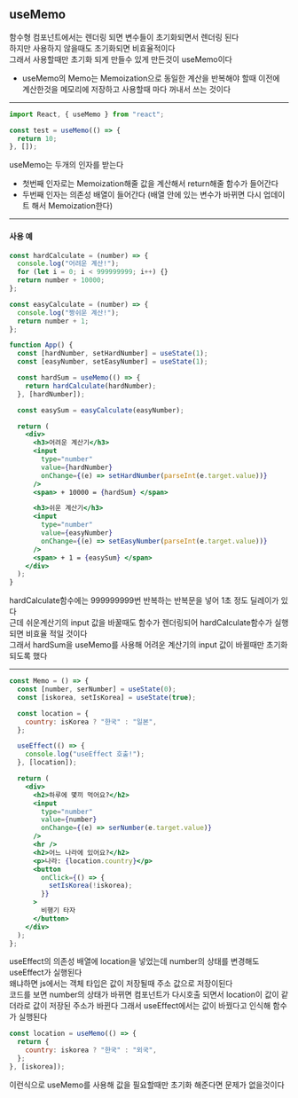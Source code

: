 ## useMemo

함수형 컴포넌트에서는 렌더링 되면 변수들이 초기화되면서 렌더링 된다<br>
하지만 사용하지 않을때도 초기화되면 비효율적이다<br> 그래서 사용할때만 초기화 되게 만들수 있게 만든것이 useMemo이다

- useMemo의 Memo는 Memoization으로 동일한 계산을 반복해야 할때 이전에 계산한것을 메모리에 저장하고 사용할때 마다 꺼내서 쓰는 것이다

<hr>

```jsx
import React, { useMemo } from "react";

const test = useMemo(() => {
  return 10;
}, []);
```

useMemo는 두개의 인자를 받는다

- 첫번째 인자로는 Memoization해줄 값을 계산해서 return해줄 함수가 들어간다
- 두번째 인자는 의존성 배열이 들어간다 (배열 안에 있는 변수가 바뀌면 다시 업데이트 해서 Memoization한다)

<hr>

#### 사용 예

```jsx
const hardCalculate = (number) => {
  console.log("어려운 계산!");
  for (let i = 0; i < 999999999; i++) {}
  return number + 10000;
};

const easyCalculate = (number) => {
  console.log("짱쉬운 계산!");
  return number + 1;
};

function App() {
  const [hardNumber, setHardNumber] = useState(1);
  const [easyNumber, setEasyNumber] = useState(1);

  const hardSum = useMemo(() => {
    return hardCalculate(hardNumber);
  }, [hardNumber]);

  const easySum = easyCalculate(easyNumber);

  return (
    <div>
      <h3>어려운 계산기</h3>
      <input
        type="number"
        value={hardNumber}
        onChange={(e) => setHardNumber(parseInt(e.target.value))}
      />
      <span> + 10000 = {hardSum} </span>

      <h3>쉬운 계산기</h3>
      <input
        type="number"
        value={easyNumber}
        onChange={(e) => setEasyNumber(parseInt(e.target.value))}
      />
      <span> + 1 = {easySum} </span>
    </div>
  );
}
```

hardCalculate함수에는 999999999번 반복하는 반복문을 넣어 1초 정도 딜레이가 있다<br>
근데 쉬운계산기의 input 값을 바꿀때도 함수가 렌더링되어 hardCalculate함수가 실행되면 비효율 적일 것이다<br> 그래서 hardSum을 useMemo를 사용해 어려운 계산기의 input 값이 바뀔때만 초기화 되도록 했다

<hr>

```jsx
const Memo = () => {
  const [number, serNumber] = useState(0);
  const [iskorea, setIsKorea] = useState(true);

  const location = {
    country: isKorea ? "한국" : "일본",
  };

  useEffect(() => {
    console.log("useEffect 호출!");
  }, [location]);

  return (
    <div>
      <h2>하루에 몇끼 먹어요?</h2>
      <input
        type="number"
        value={number}
        onChange={(e) => serNumber(e.target.value)}
      />
      <hr />
      <h2>어느 나라에 있어요?</h2>
      <p>나라: {location.country}</p>
      <button
        onClick={() => {
          setIsKorea(!iskorea);
        }}
      >
        비행기 타자
      </button>
    </div>
  );
};
```

useEffect의 의존성 배열에 location을 넣었는데 number의 상태를 변경해도 useEffect가 실행된다 <br>
왜냐하면 js에서는 객체 타입은 값이 저장될때 주소 값으로 저장이된다<br>
코드를 보면 number의 상태가 바뀌면 컴포넌트가 다시호출 되면서 location이 값이 같더라로 값이 저장된 주소가 바뀐다 그래서 useEffect에서는 값이 바꿨다고 인식해 함수가 실행된다

```jsx
const location = useMemo(() => {
  return {
    country: iskorea ? "한국" : "외국",
  };
}, [iskorea]);
```

이런식으로 useMemo를 사용해 값을 필요할때만 초기화 해준다면 문제가 없을것이다
